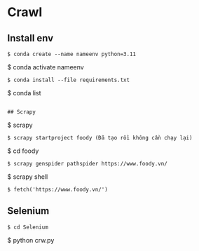 # Crawl

## Install env

```
$ conda create --name nameenv python=3.11
```

$ conda activate nameenv

```
$ conda install --file requirements.txt
```

$ conda list

```

## Scrapy

```

$ scrapy

```
$ scrapy startproject foody (Đã tạo rồi không cần chạy lại)

```

$ cd foody

```
$ scrapy genspider pathspider https://www.foody.vn/
```

$ scrapy shell

```
$ fetch('https://www.foody.vn/')
```

## Selenium

```
$ cd Selenium
```

$ python crw.py

```

```

